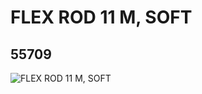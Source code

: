 # FLEX ROD 11 M, SOFT
## 55709
![FLEX ROD 11 M, SOFT](https://lc-www-live-s.legocdn.com/media/bricks/5/2/4292000.jpg)